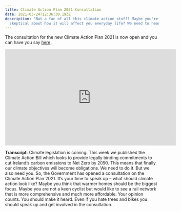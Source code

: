 ```yaml
---
title: Climate Action Plan 2021 Consultation
date: 2021-03-24T12:36:30.193Z
description: "Not a fan of all this climate action stuff? Maybe you're a bit
  skeptical about how it will affect you everyday life? We need to hear that! "
---
```

The consultation for the new Climate Action Plan 2021 is now open and you can have you say [here](https://www.gov.ie/en/consultation/5bd95-climate-conversation-climate-action-plan-2021/).

<iframe width="560" height="315" src="https://www.youtube.com/embed/sgHtjd8vt_A" title="YouTube video player" frameborder="0" allow="accelerometer; autoplay; clipboard-write; encrypted-media; gyroscope; picture-in-picture" allowfullscreen></iframe>

**Transcript**: Climate legislation is coming. This week we published the Climate Action Bill which looks to provide legally binding commitments to cut Ireland’s carbon emissions to Net Zero by 2050. This means that finally our climate objectives will become obligations. We need to do it. But we also need you. So, the Government has opened a consultation on the Climate Action Plan 2021. It’s your time to speak up – what should climate action look like? Maybe you think that warmer homes should be the biggest focus. Maybe you are not a keen cyclist but would like to see a rail network that is more comprehensive and much more affordable. Your opinion counts. You should make it heard. Even if you hate trees and bikes you should speak up and get involved in the consultation.